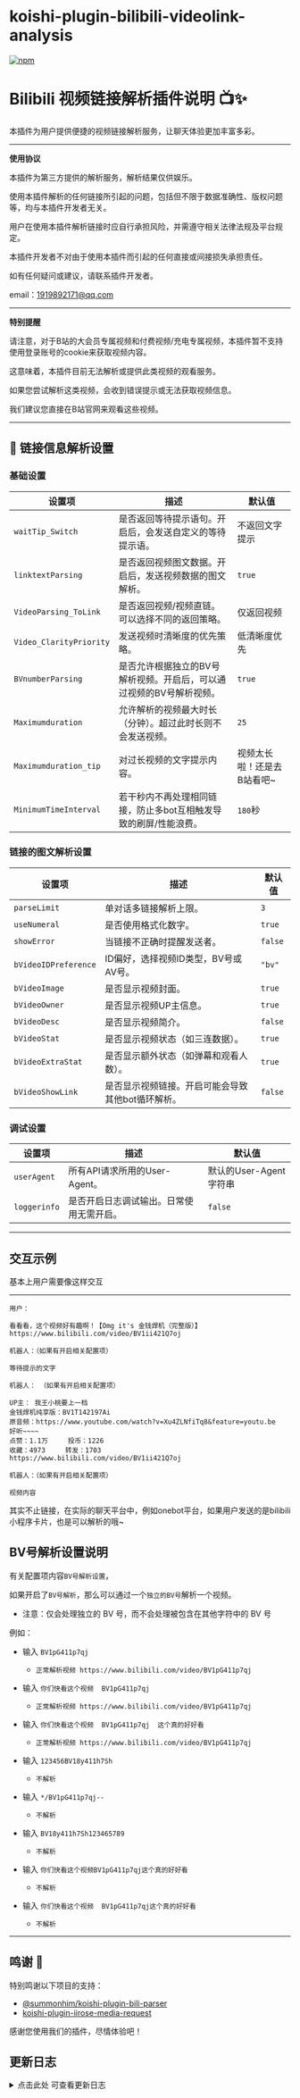 # koishi-plugin-bilibili-videolink-analysis

[![npm](https://img.shields.io/npm/v/koishi-plugin-bilibili-videolink-analysis?style=flat-square)](https://www.npmjs.com/package/koishi-plugin-bilibili-videolink-analysis)

# Bilibili 视频链接解析插件说明 📺✨

本插件为用户提供便捷的视频链接解析服务，让聊天体验更加丰富多彩。

---

**使用协议**

本插件为第三方提供的解析服务，解析结果仅供娱乐。

使用本插件解析的任何链接所引起的问题，包括但不限于数据准确性、版权问题等，均与本插件开发者无关。

用户在使用本插件解析链接时应自行承担风险，并需遵守相关法律法规及平台规定。

本插件开发者不对由于使用本插件而引起的任何直接或间接损失承担责任。

如有任何疑问或建议，请联系插件开发者。

email：1919892171@qq.com

---

**特别提醒**

请注意，对于B站的大会员专属视频和付费视频/充电专属视频，本插件暂不支持使用登录账号的cookie来获取视频内容。

这意味着，本插件目前无法解析或提供此类视频的观看服务。

如果您尝试解析这类视频，会收到错误提示或无法获取视频信息。

我们建议您直接在B站官网来观看这些视频。

---

## 📌 链接信息解析设置

### 基础设置
| 设置项                  | 描述                                                                 | 默认值                     |
| ----------------------- | -------------------------------------------------------------------- | -------------------------- |
| `waitTip_Switch`        | 是否返回等待提示语句。开启后，会发送自定义的等待提示语。             | 不返回文字提示             |
| `linktextParsing`       | 是否返回视频图文数据。开启后，发送视频数据的图文解析。               | `true`                     |
| `VideoParsing_ToLink`   | 是否返回视频/视频直链。可以选择不同的返回策略。                      | 仅返回视频                 |
| `Video_ClarityPriority` | 发送视频时清晰度的优先策略。                                         | 低清晰度优先               |
| `BVnumberParsing`       | 是否允许根据独立的BV号解析视频。开启后，可以通过视频的BV号解析视频。 | `true`                     |
| `Maximumduration`       | 允许解析的视频最大时长（分钟）。超过此时长则不会发送视频。           | `25`                       |
| `Maximumduration_tip`   | 对过长视频的文字提示内容。                                           | 视频太长啦！还是去B站看吧~ |
| `MinimumTimeInterval`   | 若干秒内不再处理相同链接，防止多bot互相触发导致的刷屏/性能浪费。     | `180`秒                    |
### 链接的图文解析设置
| 设置项               | 描述                                              | 默认值  |
| -------------------- | ------------------------------------------------- | ------- |
| `parseLimit`         | 单对话多链接解析上限。                            | `3`     |
| `useNumeral`         | 是否使用格式化数字。                              | `true`  |
| `showError`          | 当链接不正确时提醒发送者。                        | `false` |
| `bVideoIDPreference` | ID偏好，选择视频ID类型，BV号或AV号。              | `"bv"`  |
| `bVideoImage`        | 是否显示视频封面。                                | `true`  |
| `bVideoOwner`        | 是否显示视频UP主信息。                            | `true`  |
| `bVideoDesc`         | 是否显示视频简介。                                | `false` |
| `bVideoStat`         | 是否显示视频状态（如三连数据）。                  | `true`  |
| `bVideoExtraStat`    | 是否显示额外状态（如弹幕和观看人数）。            | `true`  |
| `bVideoShowLink`     | 是否显示视频链接。开启可能会导致其他bot循环解析。 | `false` |
### 调试设置
| 设置项       | 描述                                     | 默认值                 |
| ------------ | ---------------------------------------- | ---------------------- |
| `userAgent`  | 所有API请求所用的User-Agent。            | 默认的User-Agent字符串 |
| `loggerinfo` | 是否开启日志调试输出。日常使用无需开启。 | `false`                |
---


## 交互示例

基本上用户需要像这样交互

---

```
用户：

看看看，这个视频好有趣啊！【Omg it's 金钱焊机（完整版）】 https://www.bilibili.com/video/BV1ii421Q7oj
```

```
机器人：（如果有开启相关配置项）

等待提示的文字
```

```
机器人： （如果有开启相关配置项）

UP主： 我王小桃要上一档
金钱焊机纯享版：BV1T142197Ai
原音频：https://www.youtube.com/watch?v=Xu4ZLNfiTq8&feature=youtu.be
好听~~~~
点赞：1.1万		投币：1226
收藏：4973		转发：1703
https://www.bilibili.com/video/BV1ii421Q7oj
```



```
机器人：（如果有开启相关配置项）

视频内容
```

其实不止链接，在实际的聊天平台中，例如onebot平台，如果用户发送的是bilibili小程序卡片，也是可以解析的哦~

## BV号解析设置说明

有关配置项内容`BV号解析设置`，

如果开启了`BV号解析`，那么可以通过一个`独立的BV号`解析一个视频。

- 注意：仅会处理独立的 BV 号，而不会处理被包含在其他字符中的 BV 号

例如：

 - 输入 `BV1pG411p7qj`
 
    -   `正常解析视频 https://www.bilibili.com/video/BV1pG411p7qj`
       

 - 输入 `你们快看这个视频  BV1pG411p7qj`

    -   `正常解析视频 https://www.bilibili.com/video/BV1pG411p7qj`
    

 - 输入 `你们快看这个视频  BV1pG411p7qj  这个真的好好看`

    -   `正常解析视频 https://www.bilibili.com/video/BV1pG411p7qj`
    

 - 输入 `123456BV18y411h7Sh`
 
    -   `不解析`
       
    
 - 输入 `*/BV1pG411p7qj--`
 
    -   `不解析`
    

 - 输入 `BV18y411h7Sh123465789`

    -   `不解析`


 - 输入 `你们快看这个视频BV1pG411p7qj这个真的好好看`

    -   `不解析`


 - 输入 `你们快看这个视频  BV1pG411p7qj这个真的好好看`

    -   `不解析`
    
    

---


## 鸣谢 💖

特别鸣谢以下项目的支持：

- [@summonhim/koishi-plugin-bili-parser](https://www.npmjs.com/package/@summonhim/koishi-plugin-bili-parser)
- [koishi-plugin-iirose-media-request](https://www.npmjs.com/package/koishi-plugin-iirose-media-request)

感谢您使用我们的插件，尽情体验吧！

## 更新日志

<details>
<summary>点击此处 可查看更新日志</summary>

-   **1.0.0**
    -   不想写了

-   **0.6.3**
    -   修复单独的bv号解析报错
    -   0.6.2更新了点播，忘写了

-   **0.6.1**
    -   支持点播功能，使用puppeteer进行网页截图，并且加以渲染序号，以便选择
    -   模块化中间件部分内容，方便调用
    -   修复options.text的报错

-   **0.5.1**
    -   调整配置项`Maximumduration`的默认值为`25`分钟
    -   优化对于`B站的大会员专属视频和付费视频/充电专属视频`的说明
    -   优化对`无法获取清晰度信息`情况的报错的问题描述

-   **0.5.0**
    -  新增配置项`Maximumduration`和`Maximumduration_tip`，允许用户配置可以解析的最长的视频时长
    -  新增配置项`Video_ClarityPriority`，允许用户配置视频清晰度发送策略

-   **0.4.12**    更改配置项`VideoParsing_ToLink`默认值为`2`（才发现以前一直都是3）

-   **0.4.11**  
    -  优化对于合集BV视频（合集内均为同一个BV号的视频）的解析
    -  修改`MinimumTimeInterval`默认值为`180`，即3分钟
    -  优化调试模式的日志输出

-   **0.4.9**  优化控制台超链接
    -  让插件超链接仅在本窗口打开，详细说明的超链接在新窗口打开
    -  `hidden()`掉部分原先插件的配置项

-   **0.4.8**
    -  优化插件说明
    -  优化调试模式的日志输出
    -  新增`VideoParsing_ToLink`的选项5，允许实现`返回视频，仅在日志记录视频直链`
    -  修复`waitTip_Switch`提示文字失效

-   **0.4.7**
    -  移除`axios`，改用基于fetch的ctx.http
    -  优化配置项`VideoParsing_ToLink`，由`必须`状态改为有默认值的状态，可以开箱即用
    -  优化部分说明文字内容
    -  移除依赖`BiliBiliMovie`

-   **0.4.6**
    -   继续优化对于BV号的提取
    -   完善readme说明内容

-   **0.4.5**  
    -   优化对BV号的正则，仅允许通过独立的BV号解析视频（不会处理被包含在其他字符中的 BV 号）
    -   优化部分配置顺序

-   **0.4.3**   优化配置项`waitTipSwitch`，不再分为两个配置项，而是合并为同一配置项。（更易上手啦）

-   **0.4.2**   优化配置项`VideoParsing_ToLink`，配置项改为单选表格，使视频返回的配置更明了

-   **0.4.1**   无实质性更新

-   **0.4.0**   在基本不改变功能的基础上，优化精简冗余代码
    -   优化获取视频的方法，专注于B站视频，移除对其他网站的适配性
    -   移除配置项`BVParsingOnlyTheFirst`与`CommandParsingDebugSwitch`，不再支持合集视频返回多个视频。仅返回第一个
    -   移除依赖`cheerio`、`os-utils`、`puppeteer`，不再需要这些来提供服务 
    -   在某些地方`嘻嘻`换成了`哈哈`

-   **0.3.0**   优化控制台说明文字

-   **0.2.8**   修改部分配置项的默认值

-   **0.2.7**   优化发送视频的逻辑
    -   改用`h.video`发送，修复原方法下部分情况出现超时情况
    -   新增配置项`VideoParsingToLink`，返回视频直链（可能是方便下载吧）
    -   修改部分配置项的默认值

-   **0.2.6**   新增配置`bVideoShowLink`，允许用户自由开图文解析内容的`链接`的内容

-   **0.2.5**   优化部分控制台说明文字

-   **0.2.4**   优化对合集BV号的处理，允许配置项开启`BVParsingOnlyTheFirst`，开启后仅返回合集BV的第一个视频

-   **0.2.3**   优化inject

-   **0.2.2**   完善控制台说明与README

-   **0.2.1**   允许直接使用BV号解析视频

-   **0.2.0**   
    -   优化完善控制台展示链接
    -   集成代码至同一文件

-   **0.1.8**   优化部分配置项

-   **0.1.7**   优化在`MinimumTimeInterval`秒内的日志调试输出

-   **0.1.6**   优化多bot同时解析的重复情况，用户用户自定义，在`MinimumTimeInterval`秒内只解析一次相同链接

-   **0.1.5**   优化部分插件描述

-   **0.1.4**   优化对非视频链接的屏蔽

-   **0.1.3**   优化对手机端B站的分享链接的解析

</details>  